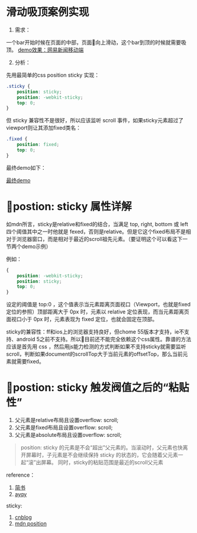 # 滑动吸顶案例实现

1. 需求：

一个bar开始时候在页面的中部，页面向上滑动，这个bar到顶的时候就需要吸顶。 [demo效果：网易新闻移动端](http://3g.163.com/touch/news/subchannel/all?version=v_standard&dataversion=A&uversion=A)


2. 分析：

先用最简单的css position sticky 实现：

```css
.sticky {
    position: sticky;
    position: -webkit-sticky;
    top: 0;
}
```

但 sticky 兼容性不是很好，所以应该监听 scroll 事件，如果sticky元素超过了viewport则让其添加fixed类名：

```css
.fixed {
    position: fixed;
    top: 0;
}
```

最终demo如下：

[最终demo](https://bmxklyzj.github.io/demo-exercise/2018-03/scroll-and-sticky/demo/index.html)

# postion: sticky 属性详解

如mdn所言，sticky是relative和fixed的结合，当满足 top, right, bottom 或 left 四个阈值其中之一时他就是 fexed，否则是relative。但是它这个fixed布局不是相对于浏览器窗口，而是相对于最近的scroll祖先元素。（要证明这个可以看这下一节两个demo示例）

例如：

```css
{
    position: -webkit-sticky;
    position: sticky;
    top: 0;
}
```

设定的阈值是 top:0 ，这个值表示当元素距离页面视口（Viewport，也就是fixed定位的参照）顶部距离大于 0px 时，元素以 relative 定位表现，而当元素距离页面视口小于 0px 时，元素表现为 fixed 定位，也就会固定在顶部。

sticky的兼容性：ff和ios上的浏览器支持良好，但chome 55版本才支持，ie不支持、android 5之前不支持。所以目前还不能完全依赖这个css属性。靠谱的方法应该是首先用 css ，然后用js能力检测的方式判断如果不支持sticky就需要监听scroll，判断如果document的scrollTop大于当前元素的offsetTop，那么当前元素就需要fixed。

# postion: sticky 触发阀值之后的“粘贴性”

1. 父元素是relative布局且设置overflow: scroll;
2. 父元素是fixed布局且设置overflow: scroll;
2. 父元素是absolute布局且设置overflow: scroll;

> position: sticky 的元素是不会“超出”父元素的。当滚动时，父元素也快离开屏幕时，子元素是不会继续保持 sticky 的状态的，它会随着父元素一起“滚”出屏幕。
同时，sticky的粘贴范围是最近的scroll父元素

reference：

1. [简书](https://www.jianshu.com/p/b72f504121f5)
2. [ayqy](http://www.ayqy.net/blog/%E5%90%B8%E9%A1%B6%E6%95%88%E6%9E%9C%E8%A7%A3%E5%86%B3%E6%96%B9%E6%A1%88/)

sticky:

1. [cnblog](http://www.cnblogs.com/coco1s/p/6402723.html)
3. [mdn position](https://developer.mozilla.org/zh-CN/docs/Web/CSS/position)